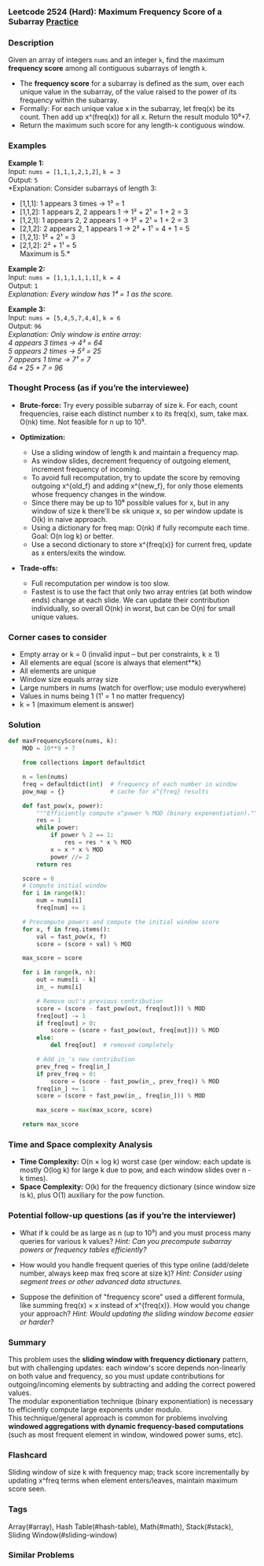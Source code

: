 ### Leetcode 2524 (Hard): Maximum Frequency Score of a Subarray [Practice](https://leetcode.com/problems/maximum-frequency-score-of-a-subarray)  

### Description  
Given an array of integers `nums` and an integer `k`, find the maximum **frequency score** among all contiguous subarrays of length `k`.  
- The **frequency score** for a subarray is defined as the sum, over each unique value in the subarray, of the value raised to the power of its frequency within the subarray.  
- Formally: For each unique value x in the subarray, let freq(x) be its count. Then add up x^(freq(x)) for all x. Return the result modulo 10⁹+7.  
- Return the maximum such score for any length-`k` contiguous window.  

### Examples  

**Example 1:**  
Input: `nums = [1,1,1,2,1,2]`, `k = 3`  
Output: `5`  
*Explanation: Consider subarrays of length 3:  
- [1,1,1]: 1 appears 3 times → 1³ = 1  
- [1,1,2]: 1 appears 2, 2 appears 1 → 1² + 2¹ = 1 + 2 = 3  
- [1,2,1]: 1 appears 2, 2 appears 1 → 1² + 2¹ = 1 + 2 = 3  
- [2,1,2]: 2 appears 2, 1 appears 1 → 2² + 1¹ = 4 + 1 = 5  
- [1,2,1]: 1² + 2¹ = 3  
- [2,1,2]: 2² + 1¹ = 5  
Maximum is 5.*

**Example 2:**  
Input: `nums = [1,1,1,1,1,1]`, `k = 4`  
Output: `1`  
*Explanation: Every window has 1⁴ = 1 as the score.*

**Example 3:**  
Input: `nums = [5,4,5,7,4,4]`, `k = 6`  
Output: `96`  
*Explanation: Only window is entire array:  
4 appears 3 times → 4³ = 64  
5 appears 2 times → 5² = 25  
7 appears 1 time → 7¹ = 7  
64 + 25 + 7 = 96*  

### Thought Process (as if you’re the interviewee)  
- **Brute-force:** Try every possible subarray of size k. For each, count frequencies, raise each distinct number x to its freq(x), sum, take max. O(nk) time. Not feasible for n up to 10⁵.
- **Optimization:**  
  - Use a sliding window of length k and maintain a frequency map.
  - As window slides, decrement frequency of outgoing element, increment frequency of incoming.
  - To avoid full recomputation, try to update the score by removing outgoing x^{old_f} and adding x^{new_f}, for only those elements whose frequency changes in the window.
  - Since there may be up to 10⁶ possible values for x, but in any window of size k there’ll be ≤k unique x, so per window update is O(k) in naive approach.
  - Using a dictionary for freq map: O(nk) if fully recompute each time. Goal: O(n log k) or better.
  - Use a second dictionary to store x^{freq(x)} for current freq, update as x enters/exits the window.

- **Trade-offs:**  
  - Full recomputation per window is too slow.  
  - Fastest is to use the fact that only two array entries (at both window ends) change at each slide. We can update their contribution individually, so overall O(nk) in worst, but can be O(n) for small unique values.

### Corner cases to consider  
- Empty array or k = 0 (invalid input – but per constraints, k ≥ 1)  
- All elements are equal (score is always that element\*\*k)  
- All elements are unique  
- Window size equals array size  
- Large numbers in nums (watch for overflow; use modulo everywhere)  
- Values in nums being 1 (1¹ = 1 no matter frequency)  
- k = 1 (maximum element is answer)

### Solution

```python
def maxFrequencyScore(nums, k):
    MOD = 10**9 + 7

    from collections import defaultdict

    n = len(nums)
    freq = defaultdict(int)  # frequency of each number in window
    pow_map = {}             # cache for x^{freq} results

    def fast_pow(x, power):
        """Efficiently compute x^power % MOD (binary exponentiation)."""
        res = 1
        while power:
            if power % 2 == 1:
                res = res * x % MOD
            x = x * x % MOD
            power //= 2
        return res

    score = 0
    # Compute initial window
    for i in range(k):
        num = nums[i]
        freq[num] += 1

    # Precompute powers and compute the initial window score
    for x, f in freq.items():
        val = fast_pow(x, f)
        score = (score + val) % MOD

    max_score = score

    for i in range(k, n):
        out = nums[i - k]
        in_ = nums[i]

        # Remove out's previous contribution
        score = (score - fast_pow(out, freq[out])) % MOD
        freq[out] -= 1
        if freq[out] > 0:
            score = (score + fast_pow(out, freq[out])) % MOD
        else:
            del freq[out]  # removed completely

        # Add in_'s new contribution
        prev_freq = freq[in_]
        if prev_freq > 0:
            score = (score - fast_pow(in_, prev_freq)) % MOD
        freq[in_] += 1
        score = (score + fast_pow(in_, freq[in_])) % MOD

        max_score = max(max_score, score)

    return max_score
```

### Time and Space complexity Analysis  

- **Time Complexity:** O(n × log k) worst case (per window: each update is mostly O(log k) for large k due to pow, and each window slides over n - k times).
- **Space Complexity:** O(k) for the frequency dictionary (since window size is k), plus O(1) auxiliary for the pow function.

### Potential follow-up questions (as if you’re the interviewer)  

- What if k could be as large as n (up to 10⁵) and you must process many queries for various k values?
  *Hint: Can you precompute subarray powers or frequency tables efficiently?*

- How would you handle frequent queries of this type online (add/delete number, always keep max freq score at size k)?
  *Hint: Consider using segment trees or other advanced data structures.*

- Suppose the definition of "frequency score" used a different formula, like summing freq(x) × x instead of x^{freq(x)}. How would you change your approach?
  *Hint: Would updating the sliding window become easier or harder?*

### Summary
This problem uses the **sliding window with frequency dictionary** pattern, but with challenging updates: each window's score depends non-linearly on both value and frequency, so you must update contributions for outgoing/incoming elements by subtracting and adding the correct powered values.  
The modular exponentiation technique (binary exponentiation) is necessary to efficiently compute large exponents under modulo.  
This technique/general approach is common for problems involving **windowed aggregations with dynamic frequency-based computations** (such as most frequent element in window, windowed power sums, etc).


### Flashcard
Sliding window of size k with frequency map; track score incrementally by updating x^freq terms when element enters/leaves, maintain maximum score seen.

### Tags
Array(#array), Hash Table(#hash-table), Math(#math), Stack(#stack), Sliding Window(#sliding-window)

### Similar Problems

